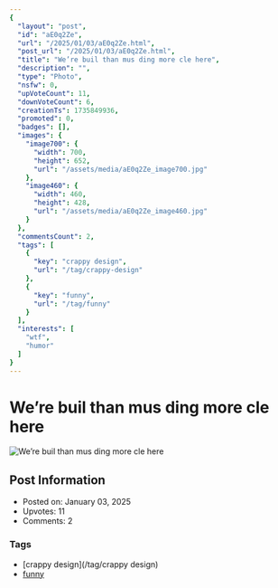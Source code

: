 ```yaml
---
{
  "layout": "post",
  "id": "aE0q2Ze",
  "url": "/2025/01/03/aE0q2Ze.html",
  "post_url": "/2025/01/03/aE0q2Ze.html",
  "title": "We’re buil than mus ding more cle here",
  "description": "",
  "type": "Photo",
  "nsfw": 0,
  "upVoteCount": 11,
  "downVoteCount": 6,
  "creationTs": 1735849936,
  "promoted": 0,
  "badges": [],
  "images": {
    "image700": {
      "width": 700,
      "height": 652,
      "url": "/assets/media/aE0q2Ze_image700.jpg"
    },
    "image460": {
      "width": 460,
      "height": 428,
      "url": "/assets/media/aE0q2Ze_image460.jpg"
    }
  },
  "commentsCount": 2,
  "tags": [
    {
      "key": "crappy design",
      "url": "/tag/crappy-design"
    },
    {
      "key": "funny",
      "url": "/tag/funny"
    }
  ],
  "interests": [
    "wtf",
    "humor"
  ]
}
---
```


# We’re buil than mus ding more cle here

![We’re buil than mus ding more cle here](/assets/media/aE0q2Ze_image700.jpg)

## Post Information

- Posted on: January 03, 2025
- Upvotes: 11
- Comments: 2

### Tags

- [crappy design](/tag/crappy design)
- [funny](/tag/funny)
